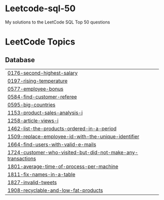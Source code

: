 # Leetcode-sql-50
My solutions to the LeetCode SQL Top 50 questions

<!---LeetCode Topics Start-->
# LeetCode Topics
## Database
|  |
| ------- |
| [0176-second-highest-salary](https://github.com/Aaryan9958/Leetcode-sql-50/tree/master/0176-second-highest-salary) |
| [0197-rising-temperature](https://github.com/Aaryan9958/Leetcode-sql-50/tree/master/0197-rising-temperature) |
| [0577-employee-bonus](https://github.com/Aaryan9958/Leetcode-sql-50/tree/master/0577-employee-bonus) |
| [0584-find-customer-referee](https://github.com/Aaryan9958/Leetcode-sql-50/tree/master/0584-find-customer-referee) |
| [0595-big-countries](https://github.com/Aaryan9958/Leetcode-sql-50/tree/master/0595-big-countries) |
| [1153-product-sales-analysis-i](https://github.com/Aaryan9958/Leetcode-sql-50/tree/master/1153-product-sales-analysis-i) |
| [1258-article-views-i](https://github.com/Aaryan9958/Leetcode-sql-50/tree/master/1258-article-views-i) |
| [1462-list-the-products-ordered-in-a-period](https://github.com/Aaryan9958/Leetcode-sql-50/tree/master/1462-list-the-products-ordered-in-a-period) |
| [1509-replace-employee-id-with-the-unique-identifier](https://github.com/Aaryan9958/Leetcode-sql-50/tree/master/1509-replace-employee-id-with-the-unique-identifier) |
| [1664-find-users-with-valid-e-mails](https://github.com/Aaryan9958/Leetcode-sql-50/tree/master/1664-find-users-with-valid-e-mails) |
| [1724-customer-who-visited-but-did-not-make-any-transactions](https://github.com/Aaryan9958/Leetcode-sql-50/tree/master/1724-customer-who-visited-but-did-not-make-any-transactions) |
| [1801-average-time-of-process-per-machine](https://github.com/Aaryan9958/Leetcode-sql-50/tree/master/1801-average-time-of-process-per-machine) |
| [1811-fix-names-in-a-table](https://github.com/Aaryan9958/Leetcode-sql-50/tree/master/1811-fix-names-in-a-table) |
| [1827-invalid-tweets](https://github.com/Aaryan9958/Leetcode-sql-50/tree/master/1827-invalid-tweets) |
| [1908-recyclable-and-low-fat-products](https://github.com/Aaryan9958/Leetcode-sql-50/tree/master/1908-recyclable-and-low-fat-products) |
<!---LeetCode Topics End-->